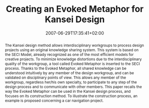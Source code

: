 ---
slug: creating-an-evoked-metaphor-for-kansei-design
title: "Creating an Evoked Metaphor for Kansei Design"
layout: publi
searchFilter: Publication
searchWeight: 8
publitype: inproceedings
subsection: conference
institution:
    heig: 1
    logo: Tsukuba
    short: 'U. of Tsukuba'
    web: "https://www.tsukuba.ac.jp/"
    name: "University of Tsukuba"
kansei: true
researchpage: true
research: 
    -  kansei
chaire: false
date: 2007-06-29T17:35:41+02:00
citation:
    authors:
        1: ["Levy", "Pierre", "P."]
        2: ["Yamanaka", "Toshimasa", "T."]
        3: ["Liu", "Wang", "W."]
        4: ["Igarashi", "Hiroya", "H."]
    year: 2007
    title: " Creating an Evoked Metaphor for Kansei Design"
    proceedings: "the Proceedings of International Conference on Kansei Engineering and Emotion Research - KEER07"
    firstpage: "CD"
    publisher: ["Japanese Society of Kansei Engineering", "Sapporo, Japan"]
reference: "Lévy, P., Yamanaka, T., Wang, L., & Igarashi, H. (2007). Creating an Evoked Metaphor for Kansei Design. the Proceedings of International Conference on Kansei Engineering and Emotion Research - KEER07 ([on CD]). Sapporo, Japan."
abstract: "The Kansei design method allows interdisciplinary workgroups to process design projects using an original knowledge sharing system. This system is based on the SECI Model, already recognized as one of the most efficient models for creative projects. To minimize knowledge distortions due to the interdisciplinary quality of the workgroup, a tool called Evoked Metaphor is inserted to the SECI process. Thanks to the Evoked Metaphor, all shared knowledge can be understood intuitively by any member of the design workgroup, and can be validated on disciplinary points of view. This allows any member of the workgroup, regardless her/his own specialty, to participate to any step of the design process and to communicate with other members. This paper recalls the way the Evoked Metaphor can be used in the Kansei design process, and focuses on its construction method. To illustrate the construction process, an example is proposed concerning a car navigation project."
link:
    1: ["paper", "paper", "https://1drv.ms/b/s!AnQx_v88q65Qv4R85Pl24SpDkCHxMQ?e=OfqGrQ"]
---